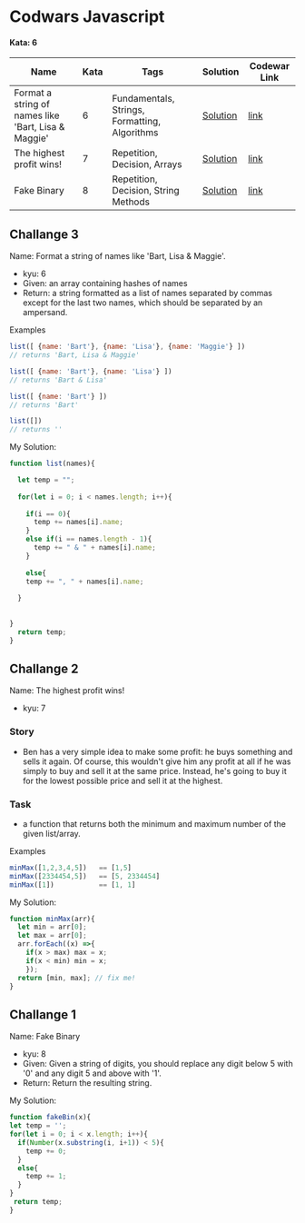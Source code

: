 # Codwars Javascript

#### Kata: 6

| Name   |      Kata      |  Tags | Solution | Codewar Link |
|----------|-------------|------| -----| ----- |
| Format a string of names like 'Bart, Lisa & Maggie' |  6 | Fundamentals, Strings, Formatting, Algorithms |[Solution](#challange-3) | [link](https://www.codewars.com/kata/format-a-string-of-names-like-bart-lisa-and-maggie/train/javascript) |
| The highest profit wins! |  7 | Repetition, Decision, Arrays |[Solution](#challange-2) | [link](https://www.codewars.com/kata/the-highest-profit-wins/train/javascript) |
| Fake Binary |  8 | Repetition, Decision, String Methods |[Solution](#challange-1) | [link](https://www.codewars.com/kata/fake-binary/train/javascript) |



## Challange 3
Name: Format a string of names like 'Bart, Lisa & Maggie'.
- kyu: 6
- Given: an array containing hashes of names
- Return: a string formatted as a list of names separated by commas except for the last two names, which should be separated by an ampersand.

Examples
```javascript 
list([ {name: 'Bart'}, {name: 'Lisa'}, {name: 'Maggie'} ])
// returns 'Bart, Lisa & Maggie'

list([ {name: 'Bart'}, {name: 'Lisa'} ])
// returns 'Bart & Lisa'

list([ {name: 'Bart'} ])
// returns 'Bart'

list([])
// returns ''
```

My Solution:
```javascript
function list(names){

  let temp = "";
  
  for(let i = 0; i < names.length; i++){
  
    if(i == 0){
      temp += names[i].name;
    }
    else if(i == names.length - 1){
      temp += " & " + names[i].name;
    }
    
    else{
    temp += ", " + names[i].name;
  
  }
  
  
}
  return temp;
}
```




## Challange 2
Name: The highest profit wins!
- kyu: 7
### Story
- Ben has a very simple idea to make some profit: he buys something and sells it again. Of course, this wouldn't give him any profit at all if he was simply to buy and sell it at the same price. Instead, he's going to buy it for the lowest possible price and sell it at the highest.

### Task
- a function that returns both the minimum and maximum number of the given list/array.

Examples
```javascript 
minMax([1,2,3,4,5])   == [1,5]
minMax([2334454,5])   == [5, 2334454]
minMax([1])           == [1, 1]
```


My Solution:
```javascript
function minMax(arr){
  let min = arr[0];
  let max = arr[0];
  arr.forEach((x) =>{
    if(x > max) max = x;
    if(x < min) min = x;
    });
  return [min, max]; // fix me!
}
```


## Challange 1
Name: Fake Binary
- kyu: 8
- Given: Given a string of digits, you should replace any digit below 5 with '0' and any digit 5 and above with '1'.
- Return: Return the resulting string.

My Solution:
```javascript
function fakeBin(x){
let temp = '';
for(let i = 0; i < x.length; i++){
  if(Number(x.substring(i, i+1)) < 5){
    temp += 0;
  }
  else{
    temp += 1;
  }
}
 return temp;
}
```





